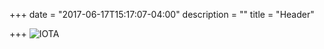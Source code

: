 +++
date = "2017-06-17T15:17:07-04:00"
description = ""
title = "Header"

+++
<img src="../img/iota_logo_white.png" alt="IOTA">
<script src="../js/iota.min.js"></script>
<script src="../js/util.js"></script>
<script src="../js/hashes.min.js"></script>
<script src="../js/aes.js"></script>
<script src="../js/storage.js"></script>
<script src="../js/encryption.js"></script>
<script src="../js/iotatools.js"></script>

<script>
document.body.style.backgroundColor = "#DDFFFF";
var iota = new IOTA({
    'provider': 'http://service.iotasupport.com:14265'
    //'provider': 'http://iota.bitfinex.com:80'
});

var init = Storage.init(Encryption)
if(window.location.pathname !== "/" && (init === false || Storage.auth(Storage.getPass()) === false)) {
    window.location.href = "../"
}
var userData = Storage.load()
console.log(userData)
</script>